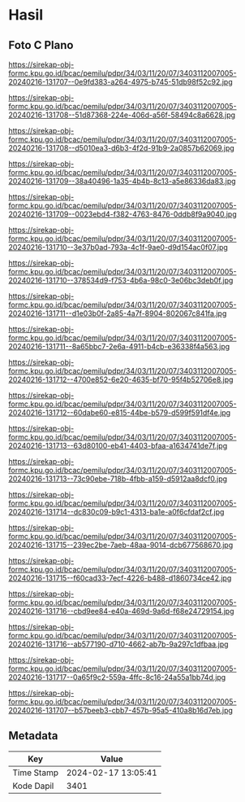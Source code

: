 # Hasil

## Foto C Plano

https://sirekap-obj-formc.kpu.go.id/bcac/pemilu/pdpr/34/03/11/20/07/3403112007005-20240216-131707--0e9fd383-a264-4975-b745-51db98f52c92.jpg

https://sirekap-obj-formc.kpu.go.id/bcac/pemilu/pdpr/34/03/11/20/07/3403112007005-20240216-131708--51d87368-224e-406d-a56f-58494c8a6628.jpg

https://sirekap-obj-formc.kpu.go.id/bcac/pemilu/pdpr/34/03/11/20/07/3403112007005-20240216-131708--d5010ea3-d6b3-4f2d-91b9-2a0857b62069.jpg

https://sirekap-obj-formc.kpu.go.id/bcac/pemilu/pdpr/34/03/11/20/07/3403112007005-20240216-131709--38a40496-1a35-4b4b-8c13-a5e86336da83.jpg

https://sirekap-obj-formc.kpu.go.id/bcac/pemilu/pdpr/34/03/11/20/07/3403112007005-20240216-131709--0023ebd4-f382-4763-8476-0ddb8f9a9040.jpg

https://sirekap-obj-formc.kpu.go.id/bcac/pemilu/pdpr/34/03/11/20/07/3403112007005-20240216-131710--3e37b0ad-793a-4c1f-9ae0-d9d154ac0f07.jpg

https://sirekap-obj-formc.kpu.go.id/bcac/pemilu/pdpr/34/03/11/20/07/3403112007005-20240216-131710--378534d9-f753-4b6a-98c0-3e06bc3deb0f.jpg

https://sirekap-obj-formc.kpu.go.id/bcac/pemilu/pdpr/34/03/11/20/07/3403112007005-20240216-131711--d1e03b0f-2a85-4a7f-8904-802067c841fa.jpg

https://sirekap-obj-formc.kpu.go.id/bcac/pemilu/pdpr/34/03/11/20/07/3403112007005-20240216-131711--8a65bbc7-2e6a-4911-b4cb-e36338f4a563.jpg

https://sirekap-obj-formc.kpu.go.id/bcac/pemilu/pdpr/34/03/11/20/07/3403112007005-20240216-131712--4700e852-6e20-4635-bf70-95f4b52706e8.jpg

https://sirekap-obj-formc.kpu.go.id/bcac/pemilu/pdpr/34/03/11/20/07/3403112007005-20240216-131712--60dabe60-e815-44be-b579-d599f591df4e.jpg

https://sirekap-obj-formc.kpu.go.id/bcac/pemilu/pdpr/34/03/11/20/07/3403112007005-20240216-131713--63d80100-eb41-4403-bfaa-a1634741de7f.jpg

https://sirekap-obj-formc.kpu.go.id/bcac/pemilu/pdpr/34/03/11/20/07/3403112007005-20240216-131713--73c90ebe-718b-4fbb-a159-d5912aa8dcf0.jpg

https://sirekap-obj-formc.kpu.go.id/bcac/pemilu/pdpr/34/03/11/20/07/3403112007005-20240216-131714--dc830c09-b9c1-4313-ba1e-a0f6cfdaf2cf.jpg

https://sirekap-obj-formc.kpu.go.id/bcac/pemilu/pdpr/34/03/11/20/07/3403112007005-20240216-131715--239ec2be-7aeb-48aa-9014-dcb677568670.jpg

https://sirekap-obj-formc.kpu.go.id/bcac/pemilu/pdpr/34/03/11/20/07/3403112007005-20240216-131715--f60cad33-7ecf-4226-b488-d1860734ce42.jpg

https://sirekap-obj-formc.kpu.go.id/bcac/pemilu/pdpr/34/03/11/20/07/3403112007005-20240216-131716--cbd9ee84-e40a-469d-9a6d-f68e24729154.jpg

https://sirekap-obj-formc.kpu.go.id/bcac/pemilu/pdpr/34/03/11/20/07/3403112007005-20240216-131716--ab577190-d710-4662-ab7b-9a297c1dfbaa.jpg

https://sirekap-obj-formc.kpu.go.id/bcac/pemilu/pdpr/34/03/11/20/07/3403112007005-20240216-131717--0a65f9c2-559a-4ffc-8c16-24a55a1bb74d.jpg

https://sirekap-obj-formc.kpu.go.id/bcac/pemilu/pdpr/34/03/11/20/07/3403112007005-20240216-131707--b57beeb3-cbb7-457b-95a5-410a8b16d7eb.jpg


## Metadata

| Key        | Value               |
| ---------- | ------------------- |
| Time Stamp | 2024-02-17 13:05:41 |
| Kode Dapil | 3401                |




